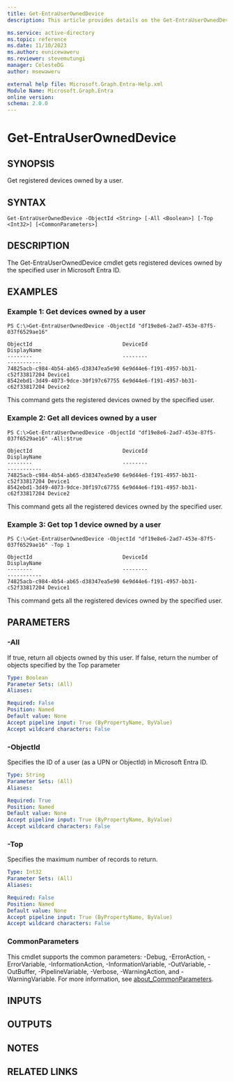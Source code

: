 ```yaml
---
title: Get-EntraUserOwnedDevice
description: This article provides details on the Get-EntraUserOwnedDevice command.

ms.service: active-directory
ms.topic: reference
ms.date: 11/10/2023
ms.author: eunicewaweru
ms.reviewer: stevemutungi
manager: CelesteDG
author: msewaweru

external help file: Microsoft.Graph.Entra-Help.xml
Module Name: Microsoft.Graph.Entra
online version:
schema: 2.0.0
---
```


# Get-EntraUserOwnedDevice

## SYNOPSIS
Get registered devices owned by a user.

## SYNTAX

```
Get-EntraUserOwnedDevice -ObjectId <String> [-All <Boolean>] [-Top <Int32>] [<CommonParameters>]
```

## DESCRIPTION
The Get-EntraUserOwnedDevice cmdlet gets registered devices owned by the specified user in Microsoft Entra ID.

## EXAMPLES

### Example 1: Get devices owned by a user
```
PS C:\>Get-EntraUserOwnedDevice -ObjectId "df19e8e6-2ad7-453e-87f5-037f6529ae16"

ObjectId                             DeviceId                             DisplayName
--------                             --------                             -----------
74825acb-c984-4b54-ab65-d38347ea5e90 6e9d44e6-f191-4957-bb31-c52f33817204 Device1
8542ebd1-3d49-4073-9dce-30f197c67755 6e9d44e6-f191-4957-bb31-c62f33817204 Device2
```

This command gets the registered devices owned by the specified user.

### Example 2: Get all devices owned by a user
```
PS C:\>Get-EntraUserOwnedDevice -ObjectId "df19e8e6-2ad7-453e-87f5-037f6529ae16" -All:$true

ObjectId                             DeviceId                             DisplayName
--------                             --------                             -----------
74825acb-c984-4b54-ab65-d38347ea5e90 6e9d44e6-f191-4957-bb31-c52f33817204 Device1
8542ebd1-3d49-4073-9dce-30f197c67755 6e9d44e6-f191-4957-bb31-c62f33817204 Device2
```

This command gets all the registered devices owned by the specified user.

### Example 3: Get top 1 device owned by a user
```
PS C:\>Get-EntraUserOwnedDevice -ObjectId "df19e8e6-2ad7-453e-87f5-037f6529ae16" -Top 1

ObjectId                             DeviceId                             DisplayName
--------                             --------                             -----------
74825acb-c984-4b54-ab65-d38347ea5e90 6e9d44e6-f191-4957-bb31-c52f33817204 Device1
```

This command gets all the registered devices owned by the specified user.


## PARAMETERS

### -All
If true, return all objects owned by this user.
If false, return the number of objects specified by the Top parameter

```yaml
Type: Boolean
Parameter Sets: (All)
Aliases:

Required: False
Position: Named
Default value: None
Accept pipeline input: True (ByPropertyName, ByValue)
Accept wildcard characters: False
```

### -ObjectId
Specifies the ID of a user (as a UPN or ObjectId) in Microsoft Entra ID.

```yaml
Type: String
Parameter Sets: (All)
Aliases:

Required: True
Position: Named
Default value: None
Accept pipeline input: True (ByPropertyName, ByValue)
Accept wildcard characters: False
```

### -Top
Specifies the maximum number of records to return.

```yaml
Type: Int32
Parameter Sets: (All)
Aliases:

Required: False
Position: Named
Default value: None
Accept pipeline input: True (ByPropertyName, ByValue)
Accept wildcard characters: False
```

### CommonParameters
This cmdlet supports the common parameters: -Debug, -ErrorAction, -ErrorVariable, -InformationAction, -InformationVariable, -OutVariable, -OutBuffer, -PipelineVariable, -Verbose, -WarningAction, and -WarningVariable. For more information, see [about_CommonParameters](http://go.microsoft.com/fwlink/?LinkID=113216).

## INPUTS

## OUTPUTS

## NOTES

## RELATED LINKS
